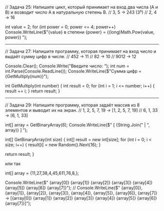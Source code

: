 // Задача 25: Напишите цикл, который принимает на вход два числа (A и B) и возводит число A в натуральную степень B.
// 3, 5 -> 243 (3⁵)
// 2, 4 -> 16

int value = 2;
for (int power = 0; power <= 4; power++)
Console.WriteLine($"{value} в степени {power} = {(long)Math.Pow(value, power)} ");
_____________________________________________________________________________________________________________________________________________________________________

// Задача 27: Напишите программу, которая принимает на вход число и выдаёт сумму цифр в числе.
// 452 -> 11
// 82 -> 10
// 9012 -> 12

Console.Clear();
Console.Write("Введите число: ");
int num = int.Parse(Console.ReadLine());
Console.WriteLine($"Сумма цифр = {GetMultiply(num)}");


int GetMultiply(int number)
{
int result = 0;
for (int i = 1; i <= number; i++)
{
result += i;
}
return result;
}
_____________________________________________________________________________________________________________________________________________________________________

// Задача 29: Напишите программу, которая задаёт массив из 8 элементов и выводит их на экран.
// 1, 2, 5, 7, 19 -> [1, 2, 5, 7, 19]
// 6, 1, 33 -> [6, 1, 33]


int[] array = GetBinaryArray(8);
Console.WriteLine($" [ {String.Join(" | ", array)} ] ");


int[] GetBinaryArray(int size)
{
int[] result = new int[size];
for (int i = 0; i < size; i++)
{
result[i] = new Random().Next(16);
}

return result;
}

или так

int[] array = {11,27,38,4,45,611,76,8,};

Console.WriteLine($" {array[0]} {array[1]} {array[2]} {array[3]} {array[4]} {array[5]} {array[6]} {array[7]}");
// Console.WriteLine($" {array[0]}, {array[1]}, {array[2]}, {array[3]}, {array[4]}, {array[5]}, {array[6]}, {array[7]} -> [{array[0]} {array[1]} {array[2]} {array[3]} {array[4]} {array[5]} {array[6]} {array[7]}]");
